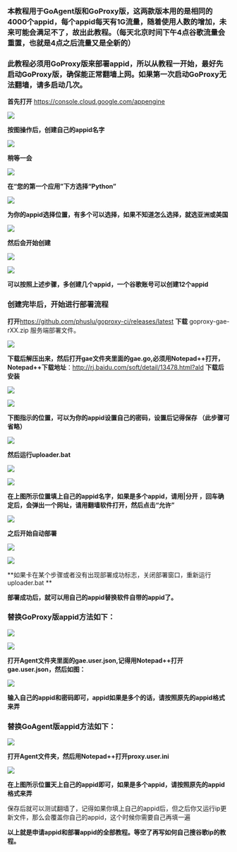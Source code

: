 ### 本教程用于GoAgent版和GoProxy版，这两款版本用的是相同的4000个appid，每个appid每天有1G流量，随着使用人数的增加，未来可能会满足不了，故出此教程。（每天北京时间下午4点谷歌流量会重置，也就是4点之后流量又是全新的）

### 此教程必须用GoProxy版来部署appid，所以从教程一开始，最好先启动GoProxy版，确保能正常翻墙上网。如果第一次启动GoProxy无法翻墙，请多启动几次。

**首先打开** https://console.cloud.google.com/appengine 

![](https://raw.githubusercontent.com/Alvin9999/PAC/master/appid1.png)

**按图操作后，创建自己的appid名字**

![](https://raw.githubusercontent.com/Alvin9999/PAC/master/appid2.png)

**稍等一会**

![](https://raw.githubusercontent.com/Alvin9999/PAC/master/appid3.png)

**在“您的第一个应用”下方选择“Python”**

![](https://raw.githubusercontent.com/Alvin9999/PAC/master/appid.png)

**为你的appid选择位置，有多个可以选择，如果不知道怎么选择，就选亚洲或美国**

![](https://raw.githubusercontent.com/Alvin9999/PAC/master/appid4.png)

**然后会开始创建**

![](https://raw.githubusercontent.com/Alvin9999/PAC/master/appid5.png)

![](https://raw.githubusercontent.com/Alvin9999/PAC/master/appid6.png)

**可以按照上述步骤，多创建几个appid，一个谷歌账号可以创建12个appid**

### 创建完毕后，开始进行部署流程

**打开**https://github.com/phuslu/goproxy-ci/releases/latest **下载** goproxy-gae-rXX.zip 服务端部署文件。

![](https://raw.githubusercontent.com/Alvin9999/PAC/master/appid7.png)

**下载后解压出来，然后打开gae文件夹里面的gae.go,必须用Notepad++打开，Notepad++下载地址**：http://rj.baidu.com/soft/detail/13478.html?ald  **下载后安装**

![](https://raw.githubusercontent.com/Alvin9999/PAC/master/appid8.png)

![](https://raw.githubusercontent.com/Alvin9999/PAC/master/appid9.png)

**下图指示的位置，可以为你的appid设置自己的密码，设置后记得保存 （此步骤可省略）**

![](https://raw.githubusercontent.com/Alvin9999/PAC/master/appid10.png)

**然后运行uploader.bat**

![](https://raw.githubusercontent.com/Alvin9999/PAC/master/appid11.png)

![](https://raw.githubusercontent.com/Alvin9999/PAC/master/appid12.png)

**在上图所示位置填上自己的appid名字，如果是多个appid，请用|分开 ，回车确定后，会弹出一个网址，请用翻墙软件打开，然后点击“允许”**

![](https://raw.githubusercontent.com/Alvin9999/PAC/master/appid13.png)

**之后开始自动部署**

![](https://raw.githubusercontent.com/Alvin9999/PAC/master/appid14.png)

![](https://raw.githubusercontent.com/Alvin9999/PAC/master/appid15.png)

**如果卡在某个步骤或者没有出现部署成功标志，关闭部署窗口，重新运行uploader.bat  **

**部署成功后，就可以用自己的appid替换软件自带的appid了。**

### 替换GoProxy版appid方法如下：

![](https://raw.githubusercontent.com/Alvin9999/PAC/master/appid16.png)

![](https://raw.githubusercontent.com/Alvin9999/PAC/master/appid17.png)

**打开Agent文件夹里面的gae.user.json,记得用Notepad++打开gae.user.json，然后如图：**

![](https://raw.githubusercontent.com/Alvin9999/PAC/master/appid18.png)

**输入自己的appid和密码即可，appid如果是多个的话，请按照原先的appid格式来弄**

### 替换GoAgent版appid方法如下：

![](https://raw.githubusercontent.com/Alvin9999/PAC/master/appid19.png)

**打开Agent文件夹，然后用Notepad++打开proxy.user.ini**

![](https://raw.githubusercontent.com/Alvin9999/PAC/master/appid19.png)

**在上图所示位置天上自己的appid即可，如果是多个appid，请按照原先的appid格式来弄**

保存后就可以测试翻墙了，记得如果你填上自己的appid后，但之后你又运行ip更新文件，那么会覆盖你自己的appid，这个时候你需要自己再填一遍

**以上就是申请appid和部署appid的全部教程。等空了再写如何自己搜谷歌ip的教程。**


